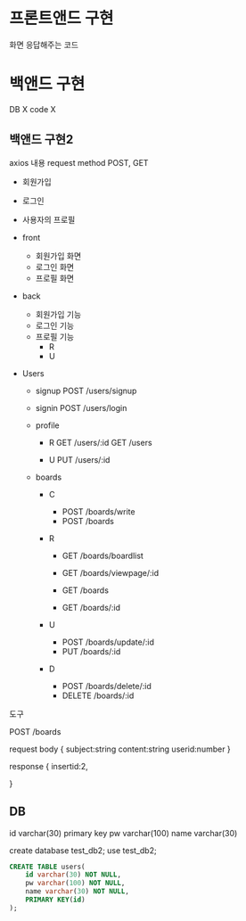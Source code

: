 # 프론트앤드 구현

화면 응답해주는 코드

# 백앤드 구현

DB X
code X

## 백앤드 구현2

axios 내용
request method POST, GET

-   회원가입
-   로그인
-   사용자의 프로필

-   front

    -   회원가입 화면
    -   로그인 화면
    -   프로필 화면

-   back

    -   회원가입 기능
    -   로그인 기능
    -   프로필 기능
        -   R
        -   U

-   Users

    -   signup POST /users/signup
    -   signin POST /users/login
    -   profile

        -   R
            GET /users/:id
            GET /users

        -   U
            PUT /users/:id

    -   boards

        -   C
            -   POST /boards/write
            -   POST /boards
        -   R

            -   GET /boards/boardlist
            -   GET /boards/viewpage/:id

            -   GET /boards
            -   GET /boards/:id

        -   U
            -   POST /boards/update/:id
            -   PUT /boards/:id
        -   D
            -   POST /boards/delete/:id
            -   DELETE /boards/:id

도구

POST /boards

request body
{
subject:string
content:string
userid:number
}

response
{
insertid:2,

}

## DB

id varchar(30) primary key
pw varchar(100)
name varchar(30)

create database test_db2;
use test_db2;

```sql
CREATE TABLE users(
    id varchar(30) NOT NULL,
    pw varchar(100) NOT NULL,
    name varchar(30) NOT NULL,
    PRIMARY KEY(id)
);
```